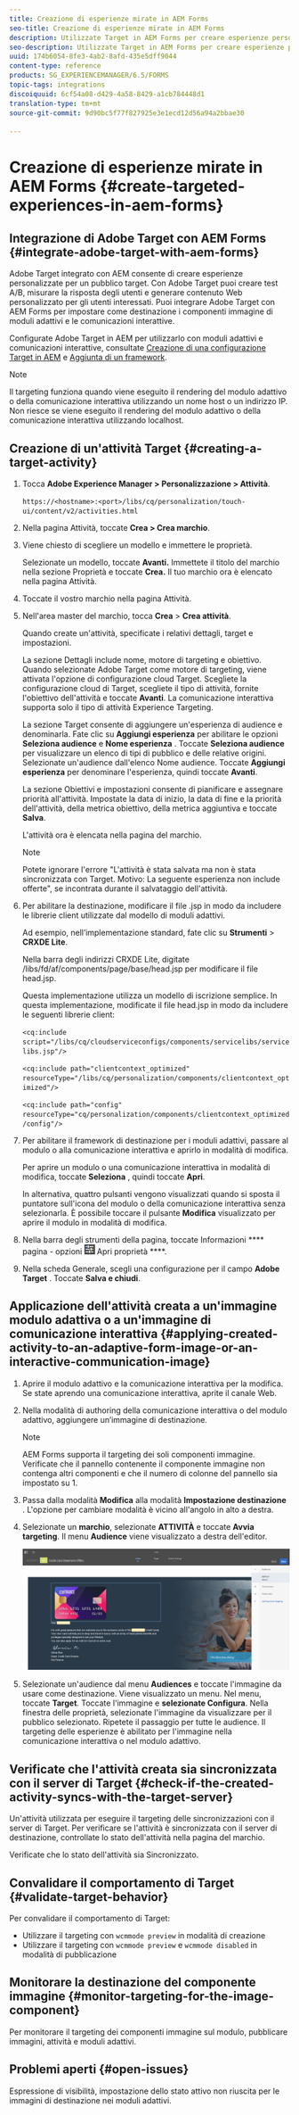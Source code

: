 ```yaml
---
title: Creazione di esperienze mirate in AEM Forms
seo-title: Creazione di esperienze mirate in AEM Forms
description: Utilizzate Target in AEM Forms per creare esperienze personalizzate per i clienti interessati.
seo-description: Utilizzate Target in AEM Forms per creare esperienze personalizzate per i clienti interessati.
uuid: 174b6054-8fe3-4ab2-8afd-435e5dff9044
content-type: reference
products: SG_EXPERIENCEMANAGER/6.5/FORMS
topic-tags: integrations
discoiquuid: 6cf54a08-d429-4a58-8429-a1cb784448d1
translation-type: tm+mt
source-git-commit: 9d90bc5f77f827925e3e1ecd12d56a94a2bbae30

---
```



# Creazione di esperienze mirate in AEM Forms {#create-targeted-experiences-in-aem-forms}

## Integrazione di Adobe Target con AEM Forms {#integrate-adobe-target-with-aem-forms}

Adobe Target integrato con AEM consente di creare esperienze personalizzate per un pubblico target. Con Adobe Target puoi creare test A/B, misurare la risposta degli utenti e generare contenuto Web personalizzato per gli utenti interessati. Puoi integrare Adobe Target con AEM Forms per impostare come destinazione i componenti immagine di moduli adattivi e le comunicazioni interattive.

Configurate Adobe Target in AEM per utilizzarlo con moduli adattivi e comunicazioni interattive, consultate [Creazione di una configurazione Target in AEM](/help/sites-administering/target.md) e [Aggiunta di un framework](/help/sites-administering/target.md).

>[!NOTE]
>
>Il targeting funziona quando viene eseguito il rendering del modulo adattivo o della comunicazione interattiva utilizzando un nome host o un indirizzo IP. Non riesce se viene eseguito il rendering del modulo adattivo o della comunicazione interattiva utilizzando localhost.

## Creazione di un&#39;attività Target {#creating-a-target-activity}

1. Tocca **Adobe Experience Manager > Personalizzazione > Attività**.

   `https://<hostname>:<port>/libs/cq/personalization/touch-ui/content/v2/activities.html`

1. Nella pagina Attività, toccate **Crea > Crea marchio**.
1. Viene chiesto di scegliere un modello e immettere le proprietà.

   Selezionate un modello, toccate **Avanti.** Immettete il titolo del marchio nella sezione Proprietà e toccate **Crea.**
Il tuo marchio ora è elencato nella pagina Attività.

1. Toccate il vostro marchio nella pagina Attività.
1. Nell&#39;area master del marchio, tocca **Crea** > **Crea attività**.

   Quando create un&#39;attività, specificate i relativi dettagli, target e impostazioni.

   La sezione Dettagli include nome, motore di targeting e obiettivo. Quando selezionate Adobe Target come motore di targeting, viene attivata l&#39;opzione di configurazione cloud Target. Scegliete la configurazione cloud di Target, scegliete il tipo di attività, fornite l&#39;obiettivo dell&#39;attività e toccate **Avanti**. La comunicazione interattiva supporta solo il tipo di attività Experience Targeting.

   La sezione Target consente di aggiungere un&#39;esperienza di audience e denominarla. Fate clic su **Aggiungi esperienza** per abilitare le opzioni **Seleziona audience** e **Nome esperienza** . Toccate **Seleziona audience** per visualizzare un elenco di tipi di pubblico e delle relative origini. Selezionate un&#39;audience dall&#39;elenco Nome audience. Toccate **Aggiungi esperienza** per denominare l&#39;esperienza, quindi toccate **Avanti**.

   La sezione Obiettivi e impostazioni consente di pianificare e assegnare priorità all&#39;attività. Impostate la data di inizio, la data di fine e la priorità dell&#39;attività, della metrica obiettivo, della metrica aggiuntiva e toccate **Salva**.

   L&#39;attività ora è elencata nella pagina del marchio.

   >[!NOTE]
   >
   >Potete ignorare l&#39;errore &quot;L&#39;attività è stata salvata ma non è stata sincronizzata con Target. Motivo: La seguente esperienza non include offerte&quot;, se incontrata durante il salvataggio dell&#39;attività.

1. Per abilitare la destinazione, modificare il file .jsp in modo da includere le librerie client utilizzate dal modello di moduli adattivi.

   Ad esempio, nell’implementazione standard, fate clic su **Strumenti** > **CRXDE Lite**.

   Nella barra degli indirizzi CRXDE Lite, digitate /libs/fd/af/components/page/base/head.jsp per modificare il file head.jsp.

   Questa implementazione utilizza un modello di iscrizione semplice. In questa implementazione, modificate il file head.jsp in modo da includere le seguenti librerie client:

   `<cq:include script="/libs/cq/cloudserviceconfigs/components/servicelibs/servicelibs.jsp"/>`

   `<cq:include path="clientcontext_optimized" resourceType="/libs/cq/personalization/components/clientcontext_optimized"/>`

   `<cq:include path="config" resourceType="cq/personalization/components/clientcontext_optimized/config"/>`

1. Per abilitare il framework di destinazione per i moduli adattivi, passare al modulo o alla comunicazione interattiva e aprirlo in modalità di modifica.

   Per aprire un modulo o una comunicazione interattiva in modalità di modifica, toccate **Seleziona** , quindi toccate **Apri**.

   In alternativa, quattro pulsanti vengono visualizzati quando si sposta il puntatore sull&#39;icona del modulo o della comunicazione interattiva senza selezionarla. È possibile toccare il pulsante **Modifica** visualizzato per aprire il modulo in modalità di modifica.

1. Nella barra degli strumenti della pagina, toccate Informazioni **** pagina - opzioni ![tema >](assets/theme-options.png) Apri proprietà ****.
1. Nella scheda Generale, scegli una configurazione per il campo **Adobe Target** . Toccate **Salva e chiudi**.

## Applicazione dell&#39;attività creata a un&#39;immagine modulo adattiva o a un&#39;immagine di comunicazione interattiva {#applying-created-activity-to-an-adaptive-form-image-or-an-interactive-communication-image}

1. Aprire il modulo adattivo e la comunicazione interattiva per la modifica. Se state aprendo una comunicazione interattiva, aprite il canale Web.

1. Nella modalità di authoring della comunicazione interattiva o del modulo adattivo, aggiungere un’immagine di destinazione.

   >[!NOTE]
   >
   >AEM Forms supporta il targeting dei soli componenti immagine. Verificate che il pannello contenente il componente immagine non contenga altri componenti e che il numero di colonne del pannello sia impostato su 1.

1. Passa dalla modalità **Modifica** alla modalità **Impostazione destinazione** . L&#39;opzione per cambiare modalità è vicino all&#39;angolo in alto a destra.
1. Selezionate un **marchio**, selezionate **ATTIVITÀ** e toccate **Avvia targeting**. Il menu **Audience** viene visualizzato a destra dell&#39;editor.

   ![targeting-menu](assets/targeting-menu.png)

1. Selezionate un&#39;audience dal menu **Audiences** e toccate l&#39;immagine da usare come destinazione. Viene visualizzato un menu. Nel menu, toccate **Target**. Toccate l&#39;immagine e **selezionate Configura**. Nella finestra delle proprietà, selezionate l&#39;immagine da visualizzare per il pubblico selezionato. Ripetete il passaggio per tutte le audience. Il targeting delle esperienze è abilitato per l&#39;immagine nella comunicazione interattiva o nel modulo adattivo.

## Verificate che l&#39;attività creata sia sincronizzata con il server di Target {#check-if-the-created-activity-syncs-with-the-target-server}

Un&#39;attività utilizzata per eseguire il targeting delle sincronizzazioni con il server di Target. Per verificare se l&#39;attività è sincronizzata con il server di destinazione, controllate lo stato dell&#39;attività nella pagina del marchio.

Verificate che lo stato dell&#39;attività sia Sincronizzato.

## Convalidare il comportamento di Target {#validate-target-behavior}

Per convalidare il comportamento di Target:

* Utilizzare il targeting con `wcmmode preview` in modalità di creazione
* Utilizzare il targeting con `wcmmode preview` e `wcmmode disabled` in modalità di pubblicazione

## Monitorare la destinazione del componente immagine {#monitor-targeting-for-the-image-component}

Per monitorare il targeting dei componenti immagine sul modulo, pubblicare immagini, attività e moduli adattivi.

## Problemi aperti {#open-issues}

Espressione di visibilità, impostazione dello stato attivo non riuscita per le immagini di destinazione nei moduli adattivi.
